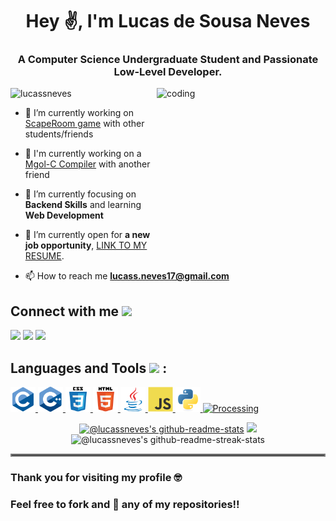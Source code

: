 <h1 align="center">Hey ✌, I'm Lucas de Sousa Neves</h1>  
<h3 align="center">A Computer Science Undergraduate Student and Passionate Low-Level Developer.</h3>  

<img align="right" alt="coding" width="270" height="270" src="https://media1.giphy.com/media/ES4Vcv8zWfIt2/giphy.gif?cid=790b7611031ca5183db69a73a42cdbdf71e676a9fda4fa10&rid=giphy.gif&ct=g">


  
<p align="left"> <img src="https://komarev.com/ghpvc/?username=lucassneves&label=Profile%20views&color=0e75b6&style=flat" alt="lucassneves" /> </p>  
  
- 🔭 I’m currently working on [ScapeRoom game](https://github.com/lucassneves/Projeto-Escape-INF) with other students/friends

- 🎃 I'm currently working on a [Mgol-C Compiler](https://github.com/lucassneves?tab=repositories) with another friend

- 🎯 I’m currently focusing on **Backend Skills** and learning **Web Development**
  
- 👀 I’m currently open for **a new job opportunity**, <a href="https://drive.google.com/file/d/18tCwn9wzpBwnxPmxBLc79HNA4wbb6n1h/view?usp=sharing">LINK TO MY RESUME</a>.
  
- 📫 How to reach me **lucass.neves17@gmail.com**  
  
<h2 align="left">Connect with me <img src='https://raw.githubusercontent.com/ShahriarShafin/ShahriarShafin/main/Assets/handshake.gif' width="75px"></h2>  

<p align="left">  
<a href="mailto: contact.lucass.neves17@gmail.com" target="_blank"><img src="https://img.shields.io/badge/Gmail-D14836?style=for-the-badge&logo=gmail&logoColor=white" target="_blank"></a>
<a href="https://www.linkedin.com/in/lucas-de-sousa-892296128/" target="_blank"><img src="https://img.shields.io/badge/LinkedIn-0077B5?style=for-the-badge&logo=linkedin&logoColor=white" target="_blank"></a>
<a href="https://www.instagram.com/lucass.neves1/" target="_blank"><img src="https://img.shields.io/badge/Instagram-E4405F?style=for-the-badge&logo=instagram&logoColor=white" target="_blank"></a>
</p> 
  
<h2 align="left">Languages and Tools <img src = "https://media2.giphy.com/media/QssGEmpkyEOhBCb7e1/giphy.gif?cid=ecf05e47a0n3gi1bfqntqmob8g9aid1oyj2wr3ds3mg700bl&rid=giphy.gif" width = 22px> :</h2> <p align="left">
<a href="https://www.cprogramming.com/" target="_blank" rel="noreferrer"> <img src="https://raw.githubusercontent.com/devicons/devicon/master/icons/c/c-original.svg" alt="c" width="40" height="40"/> </a> <a href="https://www.w3schools.com/cpp/" target="_blank" rel="noreferrer"> <img src="https://raw.githubusercontent.com/devicons/devicon/master/icons/cplusplus/cplusplus-original.svg" alt="cplusplus" width="40" height="40"/> </a> <a href="https://www.w3schools.com/css/" target="_blank" rel="noreferrer"> <img src="https://raw.githubusercontent.com/devicons/devicon/master/icons/css3/css3-original-wordmark.svg" alt="css3" width="40" height="40"/> </a> <a href="https://www.w3.org/html/" target="_blank" rel="noreferrer"> <img src="https://raw.githubusercontent.com/devicons/devicon/master/icons/html5/html5-original-wordmark.svg" alt="html5" width="40" height="40"/> </a> <a href="https://www.java.com" target="_blank" rel="noreferrer"> <img src="https://raw.githubusercontent.com/devicons/devicon/master/icons/java/java-original.svg" alt="java" width="40" height="40"/> </a> <a href="https://developer.mozilla.org/en-US/docs/Web/JavaScript" target="_blank" rel="noreferrer"> <img src="https://raw.githubusercontent.com/devicons/devicon/master/icons/javascript/javascript-original.svg" alt="javascript" width="40" height="40"/> </a> <a href="https://www.python.org" target="_blank" rel="noreferrer"> <img src="https://raw.githubusercontent.com/devicons/devicon/master/icons/python/python-original.svg" alt="python" width="40" height="40"/> </a> <a href="https://processing.org/" target="_blank" rel="noreferrer"> <img src="https://github.com/processing/processing/blob/master/build/shared/lib/icons/pde-512.png" alt="Processing" width="40" height="40"/>  </p>  

<!-- <p align="center">
<a href="https://github.com/lucassneves">
  <img height="180em" src="https://github-readme-stats-eight-theta.vercel.app/api?username=tonisidneimc&show_icons=true&theme=dracula&include_all_commits=true&count_private=true"/>
  <img height="180em" src="https://github-readme-stats-eight-theta.vercel.app/api/top-langs/?username=lucassneves&layout=compact&langs_count=8&theme=dracula"/>
</a>
</p> -->

<!-- <br/>
<p align="left">
  <a href="https://github.com/lucassneves">
  <img width="49.5%" height="180em" src="https://github-readme-stats.vercel.app/api?username=lucassnevesimc&show_icons=true&theme=dracula&hide_border=true&include_all_commits=true&count_private=true" />&nbsp;
    <img width="49.5%" height="180em" src="https://github-readme-stats-eight-theta.vercel.app/api/top-langs/?username=lucassneves&layout=compact&theme=dracula&hide_border=true" />
  </a>
</p>
<br> -->

<p align="center">
<a href="https://github.com/lucassneves?tab=repositories"><img src="https://github-readme-stats.vercel.app/api?username=lucassneves&theme=dracula&show_icons=true&count_private=true&hide_border=true"  width="48%" alt="@lucassneves's github-readme-stats"/></a>
<img width="40%" src="https://github-readme-stats.vercel.app/api/top-langs/?username=lucassneves&layout=compact&theme=dracula&hide_border=true"
<a href="https://github.com/lucassneves?tab=stars"><img src="https://github-readme-streak-stats.herokuapp.com?user=lucassneves&theme=dracula&hide_border=true&date_format=M%20j%5B%2C%20Y%5D"  width="48%" alt="@lucassneves's github-readme-streak-stats"/></a>
</p>

<!-- <p align="center">
<a href="https://github.com/lucassneves">
  <img height="180em" src="https://github-readme-stats.vercel.app/api?username=lucassneves&show_icons=true&theme=dracula&count_private=true&locale=en&layout=compact"/>
  <img height="180em" src="https://github-readme-stats.vercel.app/api/top-langs/?username=lucassneves&layout=compact&theme=dracula"/>
</a>
</p>

<p  align="center"><img src="https://github-readme-streak-stats.herokuapp.com/?user=lucassneves&theme=dracula" alt="lucassneves" /></p> 
-->

<hr style="border:2px solid gray">

### Thank you for visiting my profile 🤓
### Feel free to fork and 🌟 any of my repositories!!
